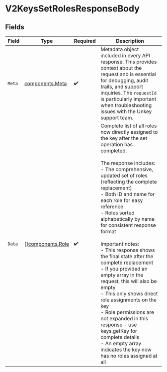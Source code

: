# V2KeysSetRolesResponseBody


## Fields

| Field                                                                                                                                                                                                                                                                                                                                                                                                                                                                                                                                                                                                                                                                                                                    | Type                                                                                                                                                                                                                                                                                                                                                                                                                                                                                                                                                                                                                                                                                                                     | Required                                                                                                                                                                                                                                                                                                                                                                                                                                                                                                                                                                                                                                                                                                                 | Description                                                                                                                                                                                                                                                                                                                                                                                                                                                                                                                                                                                                                                                                                                              |
| ------------------------------------------------------------------------------------------------------------------------------------------------------------------------------------------------------------------------------------------------------------------------------------------------------------------------------------------------------------------------------------------------------------------------------------------------------------------------------------------------------------------------------------------------------------------------------------------------------------------------------------------------------------------------------------------------------------------------ | ------------------------------------------------------------------------------------------------------------------------------------------------------------------------------------------------------------------------------------------------------------------------------------------------------------------------------------------------------------------------------------------------------------------------------------------------------------------------------------------------------------------------------------------------------------------------------------------------------------------------------------------------------------------------------------------------------------------------ | ------------------------------------------------------------------------------------------------------------------------------------------------------------------------------------------------------------------------------------------------------------------------------------------------------------------------------------------------------------------------------------------------------------------------------------------------------------------------------------------------------------------------------------------------------------------------------------------------------------------------------------------------------------------------------------------------------------------------ | ------------------------------------------------------------------------------------------------------------------------------------------------------------------------------------------------------------------------------------------------------------------------------------------------------------------------------------------------------------------------------------------------------------------------------------------------------------------------------------------------------------------------------------------------------------------------------------------------------------------------------------------------------------------------------------------------------------------------ |
| `Meta`                                                                                                                                                                                                                                                                                                                                                                                                                                                                                                                                                                                                                                                                                                                   | [components.Meta](../../models/components/meta.md)                                                                                                                                                                                                                                                                                                                                                                                                                                                                                                                                                                                                                                                                       | :heavy_check_mark:                                                                                                                                                                                                                                                                                                                                                                                                                                                                                                                                                                                                                                                                                                       | Metadata object included in every API response. This provides context about the request and is essential for debugging, audit trails, and support inquiries. The `requestId` is particularly important when troubleshooting issues with the Unkey support team.                                                                                                                                                                                                                                                                                                                                                                                                                                                          |
| `Data`                                                                                                                                                                                                                                                                                                                                                                                                                                                                                                                                                                                                                                                                                                                   | [][components.Role](../../models/components/role.md)                                                                                                                                                                                                                                                                                                                                                                                                                                                                                                                                                                                                                                                                     | :heavy_check_mark:                                                                                                                                                                                                                                                                                                                                                                                                                                                                                                                                                                                                                                                                                                       | Complete list of all roles now directly assigned to the key after the set operation has completed.<br/><br/>The response includes:<br/>- The comprehensive, updated set of roles (reflecting the complete replacement)<br/>- Both ID and name for each role for easy reference<br/>- Roles sorted alphabetically by name for consistent response format<br/><br/>Important notes:<br/>- This response shows the final state after the complete replacement<br/>- If you provided an empty array in the request, this will also be empty<br/>- This only shows direct role assignments on the key<br/>- Role permissions are not expanded in this response - use keys.getKey for complete details<br/>- An empty array indicates the key now has no roles assigned at all |